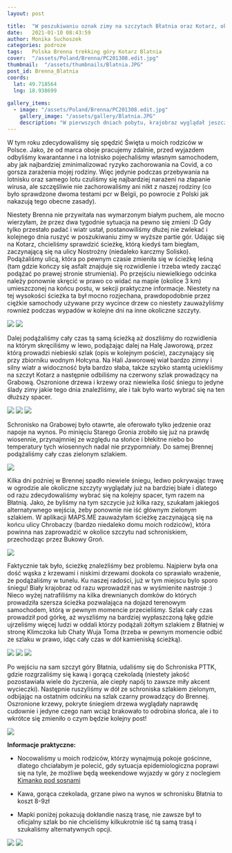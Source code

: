 ```yaml
---
layout: post

title:  "W poszukiwaniu oznak zimy na szczytach Błatnia oraz Kotarz, okolica miejscowości Brenna"
date:   2021-01-10 08:43:59
author: Monika Suchoszek
categories: podroze
tags:	Polska Brenna trekking góry Kotarz Blatnia
cover:  "/assets/Poland/Brenna/PC201308.edit.jpg"
thumbnail:  "/assets/thumbnails/Blatnia.JPG"
post_id: Brenna_Blatnia
coords:
  lat: 49.718564
  lng: 18.938699
  
gallery_items:
  - image: "/assets/Poland/Brenna/PC201308.edit.jpg"
    gallery_image: "/assets/gallery/Blatnia.JPG"
    description: "W pierwszych dniach pobytu, krajobraz wyglądał jeszcze jesiennie, Stary Groń, Brenna"
---
```


W tym roku zdecydowaliśmy się spędzić Święta u moich rodziców w Polsce. Jako, że od marca oboje pracujemy zdalnie, przed wyjazdem
odbyliśmy kwarantanne i na lotnisko pojechaliśmy własnym samochodem, aby jak najbardziej zminimalizować ryzyko zachorowania na Covid, a co
gorsza zarażenia mojej rodziny. Więc jedynie podczas przebywania na lotnisku oraz samego lotu czuliśmy się najbardziej narażeni na złapanie wirusa,
ale szczęśliwie nie zachorowaliśmy ani nikt z naszej rodziny (co było sprawdzone dwoma testami pcr w Belgii, po powrocie z Polski jak nakazują tego obecne zasady).

Niestety Brenna nie przywitała nas wymarzonym białym puchem, ale mocno wierzyłam, że przez dwa tygodnie sytuacja na pewno się zmieni :D
Gdy tylko przestało padać i wiatr ustał, postanowiliśmy dłużej nie zwlekać i kolejnego dnia ruszyć w poszukiwaniu zimy w wyższe partie gór.
Udając się na Kotarz, chcieliśmy sprawdzić ścieżkę, którą kiedyś tam biegłam, zaczynającą się na ulicy Nostrożny (niedaleko karczmy Solisko). 
Podążaliśmy ulicą, która po pewnym czasie zmieniła się w ścieżkę leśną (tam gdzie kończy się asfalt znajduje się rozwidlenie i trzeba wtedy zacząć podążać po prawej stronie
strumienia). Po przejściu niewielkiego odcinka należy ponownie skręcić w prawo co widać na mapie (okolice 3 km) umieszczonej na końcu postu, w sekcji
praktyczne informacje. Niestety na tej wysokości ścieżka ta był mocno rozjechana, prawdopodobnie przez ciężkie samochody używane przy wycince drzew co niestety
zauważyliśmy rownież podczas wypadów w kolejne dni na inne okoliczne szczyty. 

<img src="/assets/Poland/Brenna/PC211345.edit.jpg" />
<img src="/assets/Poland/Brenna/PC211314.edit.jpg" />

Dalej podążaliśmy cały czas tą samą ścieżką aż doszliśmy do rozwidlenia na którym skręciliśmy w lewo, podążając dalej 
na Halę Jaworową, przez którą prowadzi niebieski szlak (opis w kolejnym poście), zaczynający się przy zbiorniku wodnym Hołcyna.
Na Hali Jaworowej wiał bardzo zimny i silny wiatr a widoczność była bardzo słaba, także szybko stamtą uciekliśmy na szczyt Kotarz a następnie
odbiliśmy na czerwony szlak prowadzący na Grabową. Oszronione drzewa i krzewy oraz niewielka ilość śniegu to jedyne ślady zimy jakie tego
dnia znaleźliśmy, ale i tak było warto wybrać się na ten dłuższy spacer. 

<img src="/assets/Poland/Brenna/PC211324.edit.jpg" />
<img src="/assets/Poland/Brenna/PC211336.edit.jpg" />
<img src="/assets/Poland/Brenna/PC211341.edit.jpg" />

Schronisko na Grabowej było otawrte, ale oferowało tylko jedzenie oraz napoje na wynos. Po minięciu Starego Gronia zrobiło się już na prawdę wiosennie,
przynajmniej ze względu na słońce i błekitne niebo bo temperatury tych wiosennych nadal nie przypomniały. Do samej Brennej podążaliśmy cały czas
zielonym szlakiem.
 
<img src="/assets/Poland/Brenna/PC201308.edit.jpg" />

Kilka dni poźniej w Brennej spadło niewiele śniegu, ledwo pokrywając trawę w ogrodzie ale okoliczne szczyty wyglądały już na bardziej białe
i dlatego od razu zdecydowaliśmy wybrać się na kolejny spacer, tym razem na Błatnią. Jako, że byliśmy na tym szczycie już kilka razy, szukałam
jakiegoś alternatywnego wejścia, żeby ponownie nie iść głównym zielonym szlakiem. W aplikacji MAPS.ME zauważyłam ścieżkę zaczynającą się na końcu ulicy 
Chrobaczy (bardzo niedaleko domu moich rodziców), która powinna nas zaprowadzić w okolice szczytu nad schroniskiem, przechodząc przez Bukowy Groń.

<img src="/assets/Poland/Brenna/PC261464.edit.jpg" />

Faktycznie tak było, ścieżkę znależliśmy bez problemu. Najpierw była ona dość wąska z krzewami i niskimi drzewami dookoła co sprawiało wrażenie, że 
podążaliśmy w tunelu. Ku naszej radości, już w tym miejscu bylo sporo śniegu! Biały krajobraz od razu wprowadził nas w wyśmienite nastroje :) Nieco wyżej
natrafiliśmy na kilka drewnianych domków do których prowadziła szersza ścieżka pozwalająca na dojazd terenowym samochodem, którą w pewnym momencie przecieliśmy. 
Szlak cały czas prowadził pod górkę, aż wyszliśmy na bardziej wypłaszczoną łąkę gdzie ujrzeliśmy więcej ludzi w oddali którzy podążali żółtym szlakiem z Błatniej w stronę Klimczoka lub 
Chaty Wuja Toma (trzeba w pewnym momencie odbić ze szlaku w prawo, idąc cały czas w dół kamieniską ścieżką). 

<img src="/assets/Poland/Brenna/PC261472.edit.jpg" />
<img src="/assets/Poland/Brenna/PC261482.edit.jpg" />
<img src="/assets/Poland/Brenna/PC261488.edit.jpg" />

Po wejściu na sam szczyt góry Błatnia, udaliśmy się do Schroniska PTTK, gdzie rozgrzaliśmy się kawą i gorącą czekoladą (niestety jakość pozostawiała 
wiele do życzenia, ale ciepły napój to zawsze miły akcent wycieczki). Następnie ruszyliśmy w dół ze schroniska szlakiem zielonym, odbijając na ostatnim 
odcinku na szlak czarny prowadzący do Brennej. Oszronione krzewy, pokryte śniegiem drzewa wyglądały naprawdę cudownie i jedyne czego nam wciąż brakowało
to odrobina słońca, ale i to wkrótce się zmieniło o czym będzie kolejny post!

<img src="/assets/Poland/Brenna/PC261501.edit.jpg" />


__Informacje praktyczne:__

  * Nocowaliśmy u moich rodziców, którzy wynajmują pokoje gościnne, dlatego chciałabym je polecić, gdy sytuacja epidemiologiczna 
  poprawi się na tyle, że możliwe będą weekendowe wyjazdy w góry z noclegiem [Kimanko pod sosnami](https://kimanko-pod-sosnami.eu/galeria/)
  
  * Kawa, gorąca czekolada, grzane piwo na wynos w schronisku Błatnia to koszt 8-9zł
 
  * Mapki poniżej pokazują dokłandie naszą trasę, nie zawsze był to oficjalny szlak bo nie chcieliśmy kilkukrotnie iść tą samą trasą i 
  szukaliśmy alternatywnych opcji.
  <img src="/assets/Poland/Brenna/Kotarz-Stary Gron.png" />
  <img src="/assets/Poland/Brenna/Blatnia.png" />
  
  
  
  
